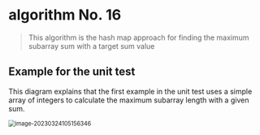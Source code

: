 # algorithm No. 16

> This algorithm is the hash map approach for finding the maximum subarray sum with a target sum value

## Example for the unit test

This diagram explains that the first example in the unit test uses a simple array of integers to calculate the maximum subarray length with a given sum.

<img src="/home/panhong/go/src/github.com/panhongrainbow/note/typora-user-images/image-20230324105156346.png" alt="image-20230324105156346" style="zoom:80%;" /> 
